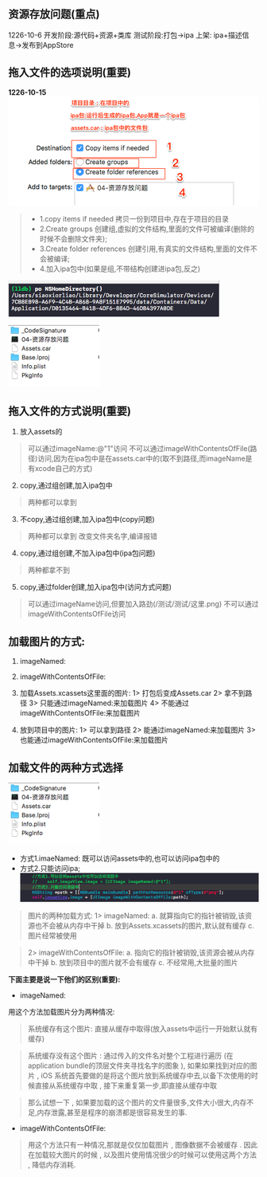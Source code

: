 ## 资源存放问题(**重点**)
1226-10-6
开发阶段:源代码+资源+类库
测试阶段:打包->ipa
上架: ipa+描述信息->发布到AppStore

## 拖入文件的选项说明(重要)
**1226-10-15**
![](/1226/images/WX20170717-202950.png)
> * 1.copy items if needed 
拷贝一份到项目中,存在于项目的目录
> * 2.Create groups 
创建组,虚拟的文件结构,里面的文件可被编译(删除的时候不会删除文件夹);
> * 3.Create folder references
创建引用,有真实的文件结构,里面的文件不会被编译;
> * 4.加入ipa包中(如果是组,不带结构创建进ipa包,反之)

![](/1226/images/WX20170717-200057.png)

![](/1226/images/WX20170717-200218.png)


## 拖入文件的方式说明(重要)

1. 放入assets的
> 可以通过imageName:@"1"访问
> 不可以通过imageWithContentsOfFile(路径)访问,因为在ipa包中是在assets.car中的(取不到路径,而imageName是有xcode自己的方式)

2. copy,通过组创建,加入ipa包中
> 两种都可以拿到

3. 不copy,通过组创建,加入ipa包中(copy问题)
> 两种都可以拿到
> 改变文件夹名字,编译报错

4. copy,通过组创建,不加入ipa包中(ipa包问题)
> 两种都拿不到

5. copy,通过folder创建,加入ipa包中(访问方式问题)
> 可以通过imageName访问,但要加入路劲(/测试/测试/这里.png)
> 不可以通过imageWithContentsOfFile访问

## 加载图片的方式:
   1. imageNamed:
   2. imageWithContentsOfFile:
   
   
   1. 加载Assets.xcassets这里面的图片:
    1> 打包后变成Assets.car
    2> 拿不到路径
    3> 只能通过imageNamed:来加载图片
    4> 不能通过imageWithContentsOfFile:来加载图片
 
   2. 放到项目中的图片:
    1> 可以拿到路径
    2> 能通过imageNamed:来加载图片
    3> 也能通过imageWithContentsOfFile:来加载图片
    

## 加载文件的两种方式选择

![](/assets/WX20170717-200218.png)

* 方式1.imaeNamed: 既可以访问assets中的,也可以访问ipa包中的
* 方式2.只能访问ipa;
![](/assets/WX20170717-201301.png)

>    图片的两种加载方式:
    1> imageNamed:
      a. 就算指向它的指针被销毁,该资源也不会被从内存中干掉
      b. 放到Assets.xcassets的图片,默认就有缓存
      c. 图片经常被使用
 
>    2> imageWithContentsOfFile:
      a. 指向它的指针被销毁,该资源会被从内存中干掉
      b. 放到项目中的图片就不会有缓存
      c. 不经常用,大批量的图片
      
**下面主要是说一下他们的区别(重要):**

* imageNamed: 

用这个方法加载图片分为两种情况:

> 系统缓存有这个图片: 直接从缓存中取得(放入assets中运行一开始默认就有缓存)

> 系统缓存没有这个图片 :
通过传入的文件名对整个工程进行遍历 (在application bundle的顶层文件夹寻找名字的图象 ), 如果如果找到对应的图片 , iOS 系统首先要做的是将这个图片放到系统缓存中去,以备下次使用的时候直接从系统缓存中取 , 接下来重复第一步,即直接从缓存中取

> 那么试想一下 , 如果要加载的这个图片的文件量很多,文件大小很大,内存不足,内存泄露,甚至是程序的崩溃都是很容易发生的事.

* imageWithContentsOfFile:

>用这个方法只有一种情况,那就是仅仅加载图片 , 图像数据不会被缓存 . 因此在加载较大图片的时候 , 以及图片使用情况很少的时候可以使用这两个方法 , 降低内存消耗.

